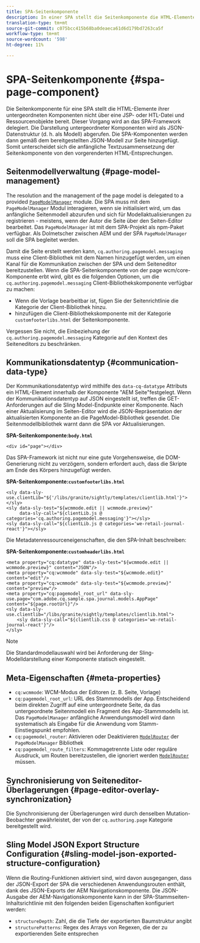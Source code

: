 ```yaml
---
title: SPA-Seitenkomponente
description: In einer SPA stellt die Seitenkomponente die HTML-Elemente ihrer untergeordneten Komponenten nicht bereit, sondern delegiert sie stattdessen an das SPA-Framework. In diesem Dokument wird erläutert, wie die Seitenkomponente einer SPA dadurch eindeutig wird.
translation-type: tm+mt
source-git-commit: c075bcc415b68ba0deaeca61d6d179bd7263ca5f
workflow-type: tm+mt
source-wordcount: '598'
ht-degree: 11%

---
```



# SPA-Seitenkomponente {#spa-page-component}

Die Seitenkomponente für eine SPA stellt die HTML-Elemente ihrer untergeordneten Komponenten nicht über eine JSP- oder HTL-Datei und Ressourcenobjekte bereit. Dieser Vorgang wird an das SPA-Framework delegiert. Die Darstellung untergeordneter Komponenten wird als JSON-Datenstruktur (d. h. als Modell) abgerufen. Die SPA-Komponenten werden dann gemäß dem bereitgestellten JSON-Modell zur Seite hinzugefügt. Somit unterscheidet sich die anfängliche Textzusammensetzung der Seitenkomponente von den vorgerenderten HTML-Entsprechungen.

## Seitenmodellverwaltung {#page-model-management}

The resolution and the management of the page model is delegated to a provided [`PageModelManager`](blueprint.md#pagemodelmanager) module. Die SPA muss mit dem `PageModelManager` Modul interagieren, wenn sie initialisiert wird, um das anfängliche Seitenmodell abzurufen und sich für Modellaktualisierungen zu registrieren - meistens, wenn der Autor die Seite über den Seiten-Editor bearbeitet. Das `PageModelManager` ist mit dem SPA-Projekt als npm-Paket verfügbar. Als Dolmetscher zwischen AEM und der SPA `PageModelManager` soll die SPA begleitet werden.

Damit die Seite erstellt werden kann, `cq.authoring.pagemodel.messaging` muss eine Client-Bibliothek mit dem Namen hinzugefügt werden, um einen Kanal für die Kommunikation zwischen der SPA und dem Seiteneditor bereitzustellen. Wenn die SPA-Seitenkomponente von der page wcm/core-Komponente erbt wird, gibt es die folgenden Optionen, um die `cq.authoring.pagemodel.messaging` Client-Bibliothekskomponente verfügbar zu machen:

* Wenn die Vorlage bearbeitbar ist, fügen Sie der Seitenrichtlinie die Kategorie der Client-Bibliothek hinzu.
* hinzufügen die Client-Bibliothekskomponente mit der Kategorie `customfooterlibs.html` der Seitenkomponente.

Vergessen Sie nicht, die Einbeziehung der `cq.authoring.pagemodel.messaging` Kategorie auf den Kontext des Seiteneditors zu beschränken.

## Kommunikationsdatentyp {#communication-data-type}

Der Kommunikationsdatentyp wird mithilfe des `data-cq-datatype` Attributs ein HTML-Element innerhalb der Komponente &quot;AEM Seite&quot;festgelegt. Wenn der Kommunikationsdatentyp auf JSON eingestellt ist, treffen die GET-Anforderungen auf die Sling Model-Endpunkte einer Komponente. Nach einer Aktualisierung im Seiten-Editor wird die JSON-Repräsentation der aktualisierten Komponente an die PageModel-Bibliothek gesendet. Die Seitenmodellbibliothek warnt dann die SPA vor Aktualisierungen.

**SPA-Seitenkomponente:`body.html`**

```
<div id="page"></div>
```

Das SPA-Framework ist nicht nur eine gute Vorgehensweise, die DOM-Generierung nicht zu verzögern, sondern erfordert auch, dass die Skripte am Ende des Körpers hinzugefügt werden.

**SPA-Seitenkomponente:`customfooterlibs.html`**

```
<sly data-sly-use.clientLib="${'/libs/granite/sightly/templates/clientlib.html'}"></sly>
<sly data-sly-test="${wcmmode.edit || wcmmode.preview}"
     data-sly-call="${clientLib.js @ categories='cq.authoring.pagemodel.messaging'}"></sly>
<sly data-sly-call="${clientLib.js @ categories='we-retail-journal-react'}"></sly>
```

Die Metadatenressourceneigenschaften, die den SPA-Inhalt beschreiben:

**SPA-Seitenkomponente:`customheaderlibs.html`**

```
<meta property="cq:datatype" data-sly-test="${wcmmode.edit || wcmmode.preview}" content="JSON"/>
<meta property="cq:wcmmode" data-sly-test="${wcmmode.edit}" content="edit"/>
<meta property="cq:wcmmode" data-sly-test="${wcmmode.preview}" content="preview"/>
<meta property="cq:pagemodel_root_url" data-sly-use.page="com.adobe.cq.sample.spa.journal.models.AppPage" content="${page.rootUrl}"/>
<sly data-sly-use.clientlib="/libs/granite/sightly/templates/clientlib.html">
    <sly data-sly-call="${clientlib.css @ categories='we-retail-journal-react'}"/>
</sly>
```

>[!NOTE]
>
>Die Standardmodellauswahl wird bei Anforderung der Sling-Modelldarstellung einer Komponente statisch eingestellt.

## Meta-Eigenschaften {#meta-properties}

* `cq:wcmmode`: WCM-Modus der Editoren (z. B. Seite, Vorlage)
* `cq:pagemodel_root_url`: URL des Stammmodells der App. Entscheidend beim direkten Zugriff auf eine untergeordnete Seite, da das untergeordnete Seitenmodell ein Fragment des App-Stammmodells ist. Das `PageModelManager` anfängliche Anwendungsmodell wird dann systematisch als Eingabe für die Anwendung vom Stamm-Einstiegspunkt empfohlen.
* `cq:pagemodel_router`: Aktivieren oder Deaktivieren [`ModelRouter`](routing.md) der `PageModelManager` Bibliothek
* `cq:pagemodel_route_filters`: Kommagetrennte Liste oder reguläre Ausdruck, um Routen bereitzustellen, die ignoriert werden [`ModelRouter`](routing.md) müssen.

## Synchronisierung von Seiteneditor-Überlagerungen {#page-editor-overlay-synchronization}

Die Synchronisierung der Überlagerungen wird durch denselben Mutation-Beobachter gewährleistet, der von der `cq.authoring.page` Kategorie bereitgestellt wird.

## Sling Model JSON Export Structure Configuration {#sling-model-json-exported-structure-configuration}

Wenn die Routing-Funktionen aktiviert sind, wird davon ausgegangen, dass der JSON-Export der SPA die verschiedenen Anwendungsrouten enthält, dank des JSON-Exports der AEM Navigationskomponente. Die JSON-Ausgabe der AEM-Navigationskomponente kann in der SPA-Stammseiten-Inhaltsrichtlinie mit den folgenden beiden Eigenschaften konfiguriert werden:

* `structureDepth`: Zahl, die die Tiefe der exportierten Baumstruktur angibt
* `structurePatterns`: Regex des Arrays von Regexen, die der zu exportierenden Seite entsprechen

